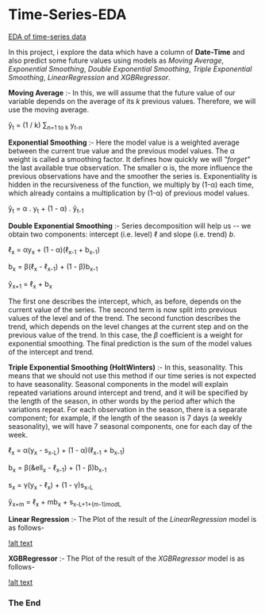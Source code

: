 # Time-Series-EDA
<ins>EDA of time-series data</ins>

In this project, i explore the data which have a column of **Date-Time** and also predict some future values using models as *Moving Average*, *Exponential Smoothing*, *Double Exponential Smoothing*, *Triple Exponential Smoothing*, *LinearRegression* and *XGBRegressor*.

**Moving Average** :-
In this, we will assume that the future value of our variable depends on the average of its *k* previous values. Therefore, we will use the moving average.

&ycirc;<sub>t</sub> = (1 / k) &sum;<sub>n=1 to k</sub> y<sub>t-n</sub>

**Exponential Smoothing** :-
Here the model value is a weighted average between the current true value and the previous model values. The &alpha; weight is called a smoothing factor. It defines how quickly we will *"forget"* the last available true observation. The smaller &alpha; is, the more influence the previous observations have and the smoother the series is.
Exponentiality is hidden in the recursiveness of the function, we multiply by (1-&alpha;) each time, which already contains a multiplication by (1-&alpha;) of previous model values.

&ycirc;<sub>t</sub> = &alpha; . y<sub>t</sub> + (1 - &alpha;) . &ycirc;<sub>t-1</sub>

**Double Exponential Smoothing** :-
Series decomposition will help us -- we obtain two components: intercept (i.e. level) $\ell$ and slope (i.e. trend) $b$.

&ell;<sub>x</sub> = &alpha;y<sub>x</sub> + (1 - &alpha;)(&ell;<sub>x-1</sub> + b<sub>x-1</sub>)

b<sub>x</sub> = &beta;(&ell;<sub>x</sub> - &ell;<sub>x-1</sub>) + (1 - &beta;)b<sub>x-1</sub>

&ycirc;<sub>x+1</sub> = &ell;<sub>x</sub> + b<sub>x</sub>

The first one describes the intercept, which, as before, depends on the current value of the series. The second term is now split into previous values of the level and of the trend. The second function describes the trend, which depends on the level changes at the current step and on the previous value of the trend. In this case, the $\beta$ coefficient is a weight for exponential smoothing. The final prediction is the sum of the model values of the intercept and trend.

**Triple Exponential Smoothing (HoltWinters)** :-
In this, seasonality. This means that we should not use this method if our time series is not expected to have seasonality. Seasonal components in the model will explain repeated variations around intercept and trend, and it will be specified by the length of the season, in other words by the period after which the variations repeat. For each observation in the season, there is a separate component; for example, if the length of the season is 7 days (a weekly seasonality), we will have 7 seasonal components, one for each day of the week.

&ell;<sub>x</sub> = &alpha;(y<sub>x</sub> - s<sub>x-L</sub>) + (1 - &alpha;)(&ell;<sub>x-1</sub> + b<sub>x-1</sub>)

b<sub>x</sub> = &beta;(&ell<sub>x</sub> - &ell;<sub>x-1</sub>) + (1 - &beta;)b<sub>x-1</sub>

s<sub>x</sub> = &gamma;(y<sub>x</sub> - &ell;<sub>x</sub>) + (1 - &gamma;)s<sub>x-L</sub>

&ycirc;<sub>x+m</sub> = &ell;<sub>x</sub> + mb<sub>x</sub> + s<sub>x-L+1+(m-1)*mod*L</sub>

**Linear Regression** :-
The Plot of the result of the *LinearRegression* model is as follows-

[!alt text](/images/lr.png "Linear Regression model plot")

**XGBRegressor** :-
The Plot of the result of the *XGBRegressor* model is as follows-

[!alt text](/images/xgr.png "XGBRegressor model plot")

### The End
